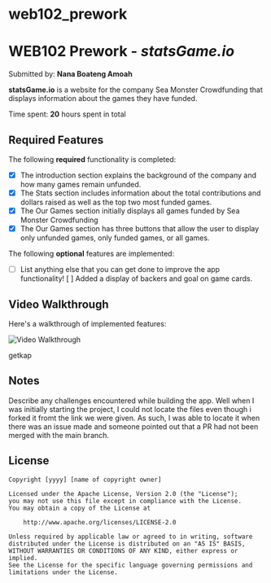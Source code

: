 # web102_prework
# WEB102 Prework - *statsGame.io*

Submitted by: **Nana Boateng Amoah**

**statsGame.io** is a website for the company Sea Monster Crowdfunding that displays information about the games they have funded.

Time spent: **20** hours spent in total

## Required Features

The following **required** functionality is completed:

* [X] The introduction section explains the background of the company and how many games remain unfunded.
* [X] The Stats section includes information about the total contributions and dollars raised as well as the top two most funded games.
* [X] The Our Games section initially displays all games funded by Sea Monster Crowdfunding
* [X] The Our Games section has three buttons that allow the user to display only unfunded games, only funded games, or all games.

The following **optional** features are implemented:

* [ ] List anything else that you can get done to improve the app functionality!
    [ ] Added a display of backers and goal on game cards. 

## Video Walkthrough

Here's a walkthrough of implemented features:

<img src='https://imgur.com/a/qhk3U68' title='Video Walkthrough' width='' alt='Video Walkthrough' />

<!-- Replace this with whatever GIF tool you used! -->
getkap
<!-- Recommended tools:
[Kap](https://getkap.co/) for macOS
[ScreenToGif](https://www.screentogif.com/) for Windows
[peek](https://github.com/phw/peek) for Linux. -->

## Notes

Describe any challenges encountered while building the app.
Well when I was initially starting the project, I could not locate the files even though i forked it fromt the link we were given. As such, I was able to locate it when there was an issue made and someone pointed out that a PR had not been merged with the main branch.

## License

    Copyright [yyyy] [name of copyright owner]

    Licensed under the Apache License, Version 2.0 (the "License");
    you may not use this file except in compliance with the License.
    You may obtain a copy of the License at

        http://www.apache.org/licenses/LICENSE-2.0

    Unless required by applicable law or agreed to in writing, software
    distributed under the License is distributed on an "AS IS" BASIS,
    WITHOUT WARRANTIES OR CONDITIONS OF ANY KIND, either express or implied.
    See the License for the specific language governing permissions and
    limitations under the License.